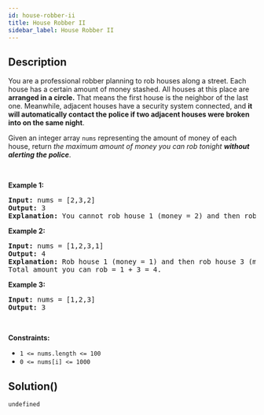 ```yaml
---
id: house-robber-ii
title: House Robber II
sidebar_label: House Robber II
---
```

## Description
<div class="description">
<p>You are a professional robber planning to rob houses along a street. Each house has a certain amount of money stashed. All houses at this place are <strong>arranged in a circle.</strong> That means the first house is the neighbor of the last one. Meanwhile, adjacent houses have a security system connected, and&nbsp;<b>it will automatically contact the police if two adjacent houses were broken into on the same night</b>.</p>

<p>Given an integer array <code>nums</code> representing the amount of money of each house, return <em>the maximum amount of money you can rob tonight <strong>without alerting the police</strong></em>.</p>

<p>&nbsp;</p>
<p><strong class="example">Example 1:</strong></p>

<pre>
<strong>Input:</strong> nums = [2,3,2]
<strong>Output:</strong> 3
<strong>Explanation:</strong> You cannot rob house 1 (money = 2) and then rob house 3 (money = 2), because they are adjacent houses.
</pre>

<p><strong class="example">Example 2:</strong></p>

<pre>
<strong>Input:</strong> nums = [1,2,3,1]
<strong>Output:</strong> 4
<strong>Explanation:</strong> Rob house 1 (money = 1) and then rob house 3 (money = 3).
Total amount you can rob = 1 + 3 = 4.
</pre>

<p><strong class="example">Example 3:</strong></p>

<pre>
<strong>Input:</strong> nums = [1,2,3]
<strong>Output:</strong> 3
</pre>

<p>&nbsp;</p>
<p><strong>Constraints:</strong></p>

<ul>
	<li><code>1 &lt;= nums.length &lt;= 100</code></li>
	<li><code>0 &lt;= nums[i] &lt;= 1000</code></li>
</ul>

</div>

## Solution()
```
undefined
```